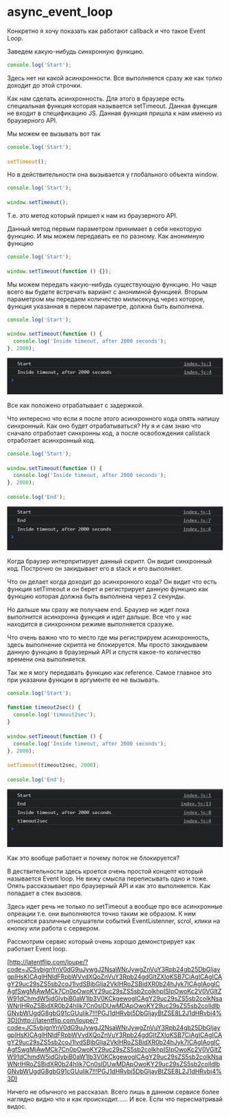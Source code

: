 # async_event_loop

Конкретно я хочу показать как работают callback и что такое Event Loop.

Заведем какую-нибудь синхронную функцию.

```js
console.log('Start');
```

Здесь нет ни какой асинхронности. Все выполняется сразу же как толко доходит до этой строчки.

Как нам сделать асинхронность. Для этого в браузере есть специальная функция которая называется setTimeout. Данная функция не входит в спецификацию JS. Данная функция пришла к нам именно из браузерного API.

Мы можем ее вызывать вот так

```js
console.log('Start');

setTimeout();
```

Но в действительности она вызывается у глобального объекта window.

```js
console.log('Start');

window.setTimeout();
```

Т.е. это метод который пришел к нам из браузерного API.

Данный метод первым параметром принимает в себя некоторую функцию. И мы можем передавать ее по разному. Как анонимную функцию

```js
console.log('Start');

window.setTimeout(function () {});
```

Мы можем передать какую-нибудь существующую функцию. Но чаще всего вы будете встречать вариант с анонимной функцией.
Вторым параметром мы передаем количество милисекунд через которое, функция указанная в первом параметре, должна быть выполнена.

```js
console.log('Start');

window.setTimeout(function () {
  console.log('Inside timeout, after 2000 seconds');
}, 2000);
```

![](img/001.png)

Все как положено отрабатывает с задержкой.

Что интересно что если я после этого асинхронного кода опять напишу синхронный. Как оно будет отрабатываться? Ну я и сам знаю что сначало отработает синхронны код, а после освобождения callstack отработает асинхронный код.

```js
console.log('Start');

window.setTimeout(function () {
  console.log('Inside timeout, after 2000 seconds');
}, 2000);

console.log('End');
```

![](img/002.png)

Когда браузер интерпритирует данный скрипт. Он видит синхронный код. Построчно он закидывает его в stack и его выполняет.

Что он делает когда доходит до асинхронного кода? Он видит что есть функция setTimeout и он берет и регистрирует данную функцию как функцию которая должна быть выполнена через 2 секунды.

Но дальше мы сразу же получаем end. Браузер не ждет пока выполнится асинхронна функция и идет дальше. Все что у нас находится в синхронном режиме выполняется сразуже.

Что очень важно что то место где мы регистрируем асинхронность, здесь выполнение скрипта не блокируется. Мы просто закидываем данную функцию в браузерный API и спустя какое-то количество времени она выполняется.

Так же я могу передавать функцию как reference. Самое главное это при указании функции в аргументе ее не вызывать.

```js
console.log('Start');

function timeout2sec() {
  console.log('timeout2sec');
}

window.setTimeout(function () {
  console.log('Inside timeout, after 2000 seconds');
}, 2000);

setTimeout(timeout2sec, 2000);

console.log('End');
```

![](img/003.png)

Как это вообще работает и почему поток не блокируется?

В дествительности здесь кроется очень простой концепт который называется Event loop. Не вижу смысла переписывать одно и тоже. Опять рассказывает про браузерный API и как это выполняется. Как попадает в стек вызовов.

Здесь идет речь не только по setTimeout а вообще про все асинхронные опреации т.е. они выполняются точно таким же образом.
К ним относятся различные слушатели событий EventListenner, scrol, клики на кнопку или работа с сервером.

Рассмотрим сервис который очень хорошо демонстрирует как работает Event loop.

[http://latentflip.com/loupe/?code=JC5vbignYnV0dG9uJywgJ2NsaWNrJywgZnVuY3Rpb24gb25DbGljaygpIHsKICAgIHNldFRpbWVvdXQoZnVuY3Rpb24gdGltZXIoKSB7CiAgICAgICAgY29uc29sZS5sb2coJ1lvdSBjbGlja2VkIHRoZSBidXR0b24hJyk7ICAgIAogICAgfSwgMjAwMCk7Cn0pOwoKY29uc29sZS5sb2coIkhpISIpOwoKc2V0VGltZW91dChmdW5jdGlvbiB0aW1lb3V0KCkgewogICAgY29uc29sZS5sb2coIkNsaWNrIHRoZSBidXR0b24hIik7Cn0sIDUwMDApOwoKY29uc29sZS5sb2coIldlbGNvbWUgdG8gbG91cGUuIik7!!!PGJ1dHRvbj5DbGljayBtZSE8L2J1dHRvbj4%3D](http://latentflip.com/loupe/?code=JC5vbignYnV0dG9uJywgJ2NsaWNrJywgZnVuY3Rpb24gb25DbGljaygpIHsKICAgIHNldFRpbWVvdXQoZnVuY3Rpb24gdGltZXIoKSB7CiAgICAgICAgY29uc29sZS5sb2coJ1lvdSBjbGlja2VkIHRoZSBidXR0b24hJyk7ICAgIAogICAgfSwgMjAwMCk7Cn0pOwoKY29uc29sZS5sb2coIkhpISIpOwoKc2V0VGltZW91dChmdW5jdGlvbiB0aW1lb3V0KCkgewogICAgY29uc29sZS5sb2coIkNsaWNrIHRoZSBidXR0b24hIik7Cn0sIDUwMDApOwoKY29uc29sZS5sb2coIldlbGNvbWUgdG8gbG91cGUuIik7!!!PGJ1dHRvbj5DbGljayBtZSE8L2J1dHRvbj4%3D)

Ничего не обычного не рассказал. Всего лишь в данном сервисе более наглядно видно что и как происходит...... И все. Если что пересматривай видос.
